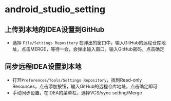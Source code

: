 # android_studio_setting

## 上传到本地的IDEA设置到GitHub
* 选择 `File/Settings Repository` 在弹出的窗口中，输入GitHub的远程仓库地址，点击MERGE，等待一会，会弹出输入窗口。输入GitHub密码，点击确定

## 同步远程IDEA设置到本地
* 打开`Preferences/Tools/Settings Repository`，找到Read-only Resources，点击添加按钮，输入GitHub的远程仓库地址，点击确定即可
* 手动同步设置，在IDEA的菜单栏，选择VCS/sync setting/Merge
